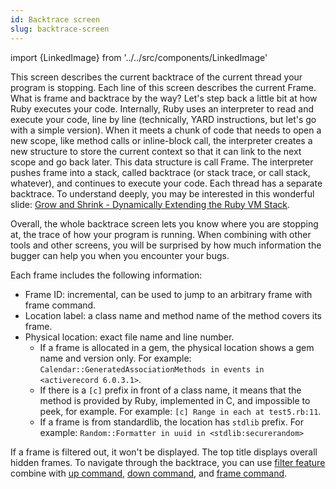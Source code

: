 ```yaml
---
id: Backtrace screen
slug: backtrace-screen
---
```


import {LinkedImage} from '../../src/components/LinkedImage'

<LinkedImage link="/img/guides/backtrace-screen-1.png" alt="Backtrace screen"/>

This screen describes the current backtrace of the current thread your program is stopping. Each line of this screen describes the current Frame. What is frame and backtrace by the way? Let's step back a little bit at how Ruby executes your code. Internally, Ruby uses an interpreter to read and execute your code, line by line (technically, YARD instructions, but let's go with a simple version). When it meets a chunk of code that needs to open a new scope, like method calls or inline-block call, the interpreter creates a new structure to store the current context so that it can link to the next scope and go back later. This data structure is call Frame. The interpreter pushes frame into a stack, called backtrace (or stack trace, or call stack, whatever), and continues to execute your code. Each thread has a separate backtrace. To understand deeply, you may be interested in this wonderful slide: [Grow and Shrink - Dynamically Extending the Ruby VM Stack](https://www.slideshare.net/KeitaSugiyama1/grow-and-shrink-dynamically-extending-the-ruby-vm-stack).

Overall, the whole backtrace screen lets you know where you are stopping at, the trace of how your program is running. When combining with other tools and other screens, you will be surprised by how much information the bugger can help you when you encounter your bugs.

Each frame includes the following information:

- Frame ID: incremental, can be used to jump to an arbitrary frame with frame command.
- Location label: a class name and method name of the method covers its frame.
- Physical location: exact file name and line number.
  - If a frame is allocated in a gem, the physical location shows a gem name and version only. For example: `Calendar::GeneratedAssociationMethods in events in <activerecord 6.0.3.1>`.
  - If there is a `[c]` prefix in front of a class name, it means that the method is provided by Ruby, implemented in C, and impossible to peek, for example. For example: `[c] Range in each at test5.rb:11`.
  - If a frame is from standardlib, the location has `stdlib` prefix. For example: `Random::Formatter in uuid in <stdlib:securerandom>`

If a frame is filtered out, it won't be displayed. The top title displays overall hidden frames. To navigate through the backtrace, you can use [filter feature](/docs/guides/filter) combine with [up command](/docs/commands/up), [down command](/docs/commands/down), and [frame command](/docs/commands/frame).

<LinkedImage link="/img/guides/backtrace-screen-2.gif" alt="Navigate and explore backtrace"/>
